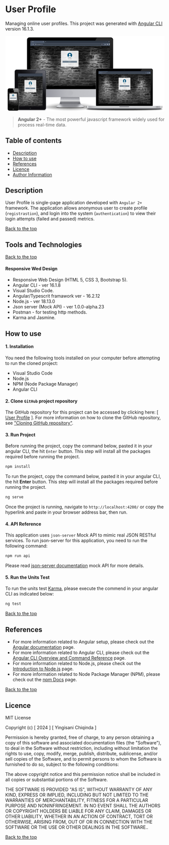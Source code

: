 # User Profile

Managing online user profiles. This project was generated with [Angular CLI](https://github.com/angular/angular-cli) version 16.1.3.

![alt text](github-doc-img.png)
> **Angular 2+** -  The most powerful javascript framework widely used for process real-time data. 

## Table of contents

- [Description](#description)
- [How to use](#how-to-use)
- [References](#references)
- [Licence](#licence)
- [Author Information](#author-information)


## Description

User Profile is single-page application developed with `Angular 2+` framework. The application allows anonymous user to create profile (`registrastion`), and login into the system (`authentication`) to view their login attempts (failed and passed) metrics. 

[Back to the top](#user-profile)

## Tools and Technologies

[Back to the top](#user-profile)

#### Responsive Wed Design
- Responsive Web Design (HTML 5, CSS 3, Bootstrap 5).
- Angular CLI - ver 16.1.8
- Visual Studio Code.
- Angular/Typescrit framawork ver - 16.2.12
- Node.js - ver 18.13.0
- Json server (Mock API) - ver 1.0.0-alpha.23
- Postman - for testing http methods.
- Karma and Jasmine.

## How to use

#### 1. Installation
You need the following tools installed on your computer before attempting to run the cloned project:

- Visual Studio Code
- Node.js
- NPM (Node Package Manager)
- Angular CLI

#### 2. Clone `GitHub` project repository

The GitHub repository for this project can be accessed by clicking here: [ [User Profile](https://github.com/my-recent-projects/Prj-User-Admin) ]. For more information on how to clone the GitHub repository, see ["Cloning GitHub repository"](https://docs.github.com/en/repositories/creating-and-managing-repositories/cloning-a-repository).

#### 3. Run Project

Before running the project, copy the command below, pasted it in your angular CLI, the hit `Enter` button. This step will install all the packages required before running the project.
```javascript
npm install
```
To run the project, copy the command below, pasted it in your angular CLI, the hit **Enter** button. This step will install all the packages required before running the project.
```javascript
ng serve
``` 
Once the project is running, navigate to `http://localhost:4200/` or copy the hyperlink and paste in your browser address bar, then run. 

#### 4. API Reference
This application uses `json-server` Mock API to mimic real JSON RESTful services. To run json-server for this application, you need to run the following command:

```javascript
npm run api
``` 

Please read [ json-server documentation](https://github.com/typicode/json-server) mock API for more details.

#### 5. Run the Units Test
To run the units test [Karma](https://karma-runner.github.io), please execute the commend in your angular CLI as indicated below:
```javascript
ng test
``` 

[Back to the top](#user-profile)

## References

- For more information related to Angular setup, please check out the [Angular documentation](https://angular.io/docs) page.
- For more information related to Angular CLI, please check out the [Angular CLI Overview and Command Reference](https://angular.io/cli) page.
- For more information related to Node.js, please check out the [Introduction to Node.js](https://nodejs.org/en/learn/getting-started/introduction-to-nodejs) page.
- For more information related to Node Package Manager (NPM), please check out the [npm Docs](https://docs.npmjs.com/) page.



[Back to the top](#user-profile)

## Licence

MIT License

Copyright (c) [ 2024 ] [ Yingisani Chiqinda ]

Permission is hereby granted, free of charge, to any person obtaining a copy of this software and associated documentation files (the "Software"), to deal in the Software without restriction, including without limitation the rights to use, copy, modify, merge, publish, distribute, sublicense, and/or sell copies of the Software, and to permit persons to whom the Software is furnished to do so, subject to the following conditions:

The above copyright notice and this permission notice shall be included in all copies or substantial portions of the Software.

THE SOFTWARE IS PROVIDED "AS IS", WITHOUT WARRANTY OF ANY KIND, EXPRESS OR IMPLIED, INCLUDING BUT NOT LIMITED TO THE WARRANTIES OF MERCHANTABILITY, FITNESS FOR A PARTICULAR PURPOSE AND NONINFRINGEMENT. IN NO EVENT SHALL THE AUTHORS OR COPYRIGHT HOLDERS BE LIABLE FOR ANY CLAIM, DAMAGES OR OTHER LIABILITY, WHETHER IN AN ACTION OF CONTRACT, TORT OR OTHERWISE, ARISING FROM, OUT OF OR IN CONNECTION WITH THE SOFTWARE OR THE USE OR OTHER DEALINGS IN THE SOFTWARE..

[Back to the top](#user-profile)
